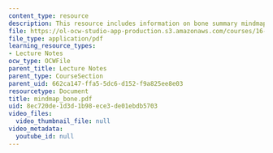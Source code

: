```yaml
---
content_type: resource
description: This resource includes information on bone summary mindmap.
file: https://ol-ocw-studio-app-production.s3.amazonaws.com/courses/16-423j-aerospace-biomedical-and-life-support-engineering-spring-2006/8ec720de1d3d1b98ece3de01ebdb5703_mindmap_bone.pdf
file_type: application/pdf
learning_resource_types:
- Lecture Notes
ocw_type: OCWFile
parent_title: Lecture Notes
parent_type: CourseSection
parent_uid: 662ca147-ffa5-5dc6-d152-f9a825ee8e03
resourcetype: Document
title: mindmap_bone.pdf
uid: 8ec720de-1d3d-1b98-ece3-de01ebdb5703
video_files:
  video_thumbnail_file: null
video_metadata:
  youtube_id: null
---
```

